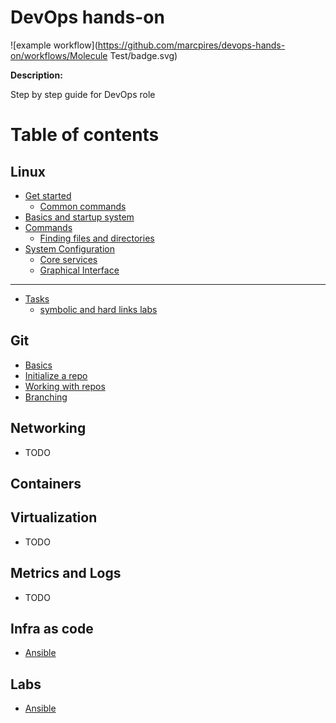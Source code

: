 # DevOps hands-on
![example workflow](https://github.com/marcpires/devops-hands-on/workflows/Molecule Test/badge.svg)

**Description:**

Step by step guide for DevOps role 


# Table of contents

## Linux

* [Get started](linux/untitled/README.md)
  * [Common commands](linux/untitled/common-commands.md)
* [Basics and startup system](linux/basics-and-startup-system.md)
* [Commands](linux/commands/README.md)
  * [Finding files and directories](linux/commands/finding-files-and-directories.md)
* [System Configuration](linux/system-configuration/README.md)
  * [Core services](linux/system-configuration/core-services.md)
  * [Graphical Interface](linux/system-configuration/graphical-interface.md)

---

* [Tasks](tarefas/README.md)
  * [symbolic and hard links labs](tarefas/symbolic-and-hard-links-labs.md)

## Git

* [Basics](git/untitled.md)
* [Initialize a repo](git/initialize-a-repo.md)
* [Working with repos](git/working-with-repos.md)
* [Branching](git/branching.md)

## Networking

* TODO

## Containers


## Virtualization

* TODO

## Metrics and Logs

* TODO

## Infra as code

* [Ansible](infra-as-code/ansible.md)

## Labs
 * [Ansible](infra-as-code/iac-labs/README.md)


